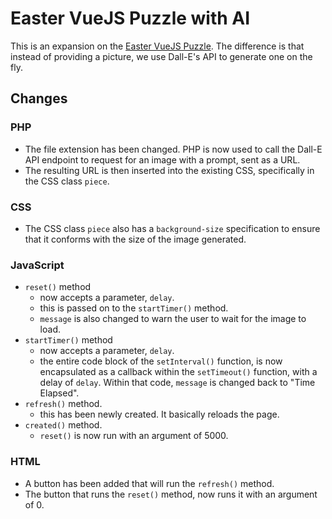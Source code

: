 # Easter VueJS Puzzle with AI
This is an expansion on the [Easter VueJS Puzzle](https://github.com/teochewthunder/easter-vuejs-puzzle). The difference is that instead of providing a picture, we use Dall-E's API to generate one on the fly.

## Changes
### PHP
- The file extension has been changed. PHP is now used to call the Dall-E API endpoint to request for an image with a prompt, sent as a URL.
- The resulting URL is then inserted into the existing CSS, specifically in the CSS class `piece`.
### CSS
- The CSS class `piece` also has a `background-size` specification to ensure that it conforms with the size of the image generated.
### JavaScript
- `reset()` method
  - now accepts a parameter, `delay`.
  - this is passed on to the `startTimer()` method.
  - `message` is also changed to warn the user to wait for the image to load.
- `startTimer()` method
  - now accepts a parameter, `delay`.
  - the entire code block of the `setInterval()` function, is now encapsulated as a callback within the `setTimeout()` function, with a delay of `delay`. Within that code, `message` is changed back to "Time Elapsed".
- `refresh()` method.
  - this has been newly created. It basically reloads the page.
- `created()` method.
  - `reset()` is now run with an argument of 5000.
### HTML
- A button has been added that will run the `refresh()` method.
- The button that runs the `reset()` method, now runs it with an argument of 0.
